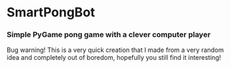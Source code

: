 # SmartPongBot
### Simple PyGame pong game with a clever computer player


Bug warning!
This is a very quick creation that I made from a very random idea and completely out of boredom,
hopefully you still find it interesting!
